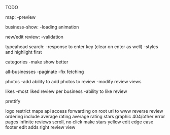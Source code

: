 TODO

map:
-preview

business-show:
-loading animation

new/edit review:
-validation

typeahead search:
-response to enter key (clear on enter as well)
-styles and highlight first

categories
-make show better

all-businesses
-paginate
-fix fetching

photos
-add ability to add photos to review
-modify review views

likes
-most liked review per business
-ability to like review

prettify

logo
restrict maps api access
forwarding on root url to www
reverse review ordering
include average rating
average rating stars graphic
404/other error pages
infinite reviews scroll, no click
make stars yellow
edit edge case
footer
edit adds right review view